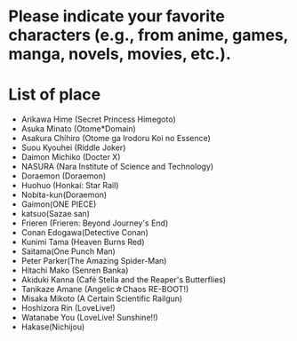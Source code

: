 # Please indicate your favorite characters (e.g., from anime, games, manga, novels, movies, etc.).

# List of place
- Arikawa Hime (Secret Princess Himegoto)
- Asuka Minato (Otome*Domain)
- Asakura Chihiro (Otome ga Irodoru Koi no Essence)
- Suou Kyouhei (Riddle Joker)
- Daimon Michiko (Docter X)
- NASURA (Nara Institute of Science and Technology)
- Doraemon (Doraemon)
- Huohuo (Honkai: Star Rail)
- Nobita-kun(Doraemon)
- Gaimon(ONE PIECE)
- katsuo(Sazae san)
- Frieren (Frieren: Beyond Journey's End)
- Conan Edogawa(Detective Conan)
- Kunimi Tama (Heaven Burns Red)
- Saitama(One Punch Man)
- Peter Parker(The Amazing Spider-Man)
- Hitachi Mako (Senren Banka)
- Akiduki Kanna (Café Stella and the Reaper's Butterflies)
- Tanikaze Amane (Angelic☆Chaos RE-BOOT!)
- Misaka Mikoto (A Certain Scientific Railgun)
- Hoshizora Rin (LoveLive!)
- Watanabe You (LoveLive! Sunshine!!)
- Hakase(Nichijou)

